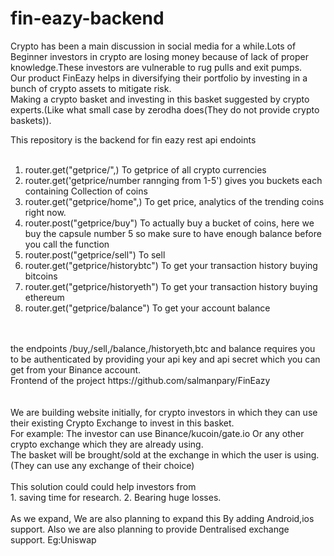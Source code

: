# fin-eazy-backend
Crypto has been a main discussion in social media for a while.Lots of Beginner investors in crypto are losing money because of lack of proper knowledge.These investors are vulnerable to rug pulls and exit pumps.
<br/>
Our product FinEazy helps in diversifying their portfolio by investing in a bunch of crypto assets to mitigate risk.
<br/>
Making a crypto basket and investing in this basket suggested by crypto experts.(Like what small case by zerodha does(They do not provide crypto baskets)).
<br/>

This repository is the backend for fin eazy rest api endoints<br/>
<br/>
1. router.get("getprice/",) To getprice of all crypto currencies
2. router.get('getprice/number rannging from 1-5') gives you buckets each containing Collection of coins
3. router.get("getprice/home",) To get price, analytics of the trending coins right now.
4. router.post("getprice/buy") To actually buy a bucket of coins, here we buy the capsule number 5 so make sure to have enough balance before you call the function
5. router.post("getprice/sell") To sell
6. router.get("getprice/historybtc") To get your transaction history buying bitcoins
7. router.get("getprice/historyeth")  To get your transaction history buying ethereum
8. router.get("getprice/balance") To get your account balance

<br/>
<br/>
the endpoints /buy,/sell,/balance,/historyeth,btc and balance requires you to be authenticated by providing your api key and api secret which you can get from your Binance account.
<br/>
Frontend of the project https://github.com/salmanpary/FinEazy

<br/>
<br/>

<br/>
We are building website initially, for crypto investors in which they can use their existing Crypto Exchange to invest in this basket.
<br/>
For example: 
The investor can use Binance/kucoin/gate.io
Or any other crypto exchange which they are already using.
<br/>
The basket will be brought/sold at the exchange in which the user is using.
(They can use any exchange of their choice)
<br/>
<br/>
  This solution could could help investors from 
  <br/>
  1. saving time for research.
  2. Bearing huge losses.
    <br/>
    <br/>
As we expand,
We are also planning to expand this By adding Android,ios support.
Also we are also planning to provide Dentralised exchange support.
Eg:Uniswap
<br/>






